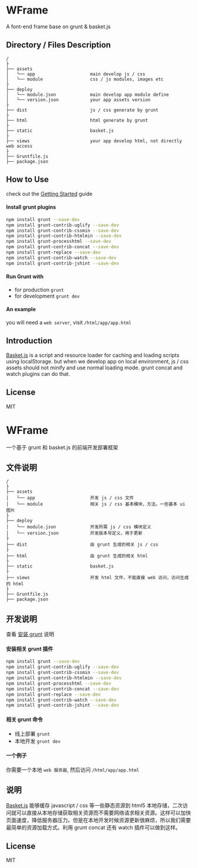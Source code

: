 # WFrame 
A font-end frame base on grunt & basket.js
## Directory / Files Description

```
/
├
├── assets
│   └── app                 	main develop js / css
│   └── module              	css / js modules, images etc
├
├── deploy
│   └── module.json          	main develop app module define
│   └── version.json         	your app assets version
├
├── dist                   		js / css generate by grunt
├
├── html                      	html generate by grunt
├
├── static                 		basket.js
├
├── views                  		your app develop html, not directly web access
├
├── Gruntfile.js              	                      
├── package.json                
```
## How to Use
check out the [Getting Started](http://gruntjs.com/getting-started) guide
#### Install grunt plugins
```bash
npm install grunt --save-dev
npm install grunt-contrib-uglify --save-dev
npm install grunt-contrib-cssmin --save-dev
npm install grunt-contrib-htmlmin --save-dev
npm install grunt-processhtml --save-dev
npm install grunt-contrib-concat --save-dev
npm install grunt-replace --save-dev
npm install grunt-contrib-watch --save-dev
npm install grunt-contrib-jshint --save-dev
```
#### Run Grunt with
- for production `grunt`
- for development `grunt dev`

#### An example
you will need a `web server`, visit `/html/app/app.html`

## Introduction
[Basket.js](https://github.com/addyosmani/basket.js/) is a script and resource loader for caching and loading scripts using localStorage. but when we develop app on local environment, js / css assets should not minify and use normal loading mode. grunt concat and watch plugins can do that.

## License
MIT

# WFrame 
一个基于 grunt 和 basket.js 的前端开发部署框架
## 文件说明

```
/
├
├── assets
│   └── app                 	开发 js / css 文件
│   └── module              	相关 js / css 基本模块，方法。一些基本 ui 图片
├
├── deploy
│   └── module.json          	开发所需 js / css 模块定义
│   └── version.json         	开发版本号定义，用于更新
├
├── dist                   		由 grunt 生成的相关 js / css
├
├── html                      	由 grunt 生成的相关 html
├
├── static                 		basket.js
├
├── views                  		开发 html 文件，不能直接 web 访问，访问生成的 html
├
├── Gruntfile.js              	                      
├── package.json                
```
## 开发说明
查看 [安装 grunt](http://gruntjs.com/getting-started) 说明
#### 安装相关 grunt 插件
```bash
npm install grunt --save-dev
npm install grunt-contrib-uglify --save-dev
npm install grunt-contrib-cssmin --save-dev
npm install grunt-contrib-htmlmin --save-dev
npm install grunt-processhtml --save-dev
npm install grunt-contrib-concat --save-dev
npm install grunt-replace --save-dev
npm install grunt-contrib-watch --save-dev
npm install grunt-contrib-jshint --save-dev
```
#### 相关 grunt 命令
- 线上部署 `grunt`
- 本地开发 `grunt dev`

#### 一个例子
你需要一个本地 `web 服务器`, 然后访问 `/html/app/app.html`

## 说明
[Basket.js](https://github.com/addyosmani/basket.js/) 能够缓存 javascript / css 等一些静态资源到 html5 本地存储，二次访问就可以直接从本地存储获取相关资源而不需要网络请求相关资源。这样可以加快页面速度，降低服务器压力。但是在本地开发时候资源更新很麻烦，所以我们需要最简单的资源加载方式。利用 grunt concat 还有 watch 插件可以做到这样。

## License
MIT


